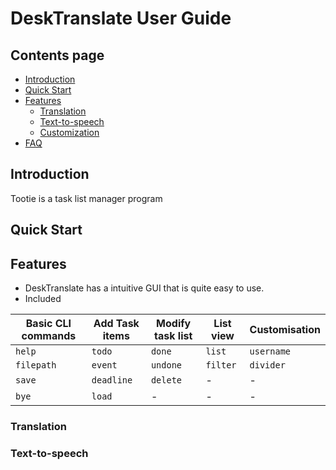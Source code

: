 # DeskTranslate User Guide

## Contents page


* [Introduction](#introduction)
* [Quick Start](#quick-start)
* [Features](#features)
  * [Translation](#translation)
  * [Text-to-speech](#text-to-speech)
  * [Customization](#customization)      
* [FAQ](#faq)


## Introduction

Tootie is a task list manager program

## Quick Start

## Features 

* DeskTranslate has a intuitive GUI that is quite easy to use.
* Included

Basic CLI commands | Add Task items | Modify task list |  List view | Customisation
------------ | ------------- | ------------- | ------------- | ------------- |
`help` | `todo` | `done` | `list` | `username`
`filepath` | `event` | `undone` | `filter` | `divider`
`save` | `deadline` | `delete` |- |- |
`bye` | `load`| - |- |- |


### Translation


### Text-to-speech
